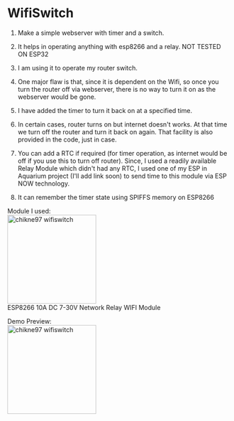# WifiSwitch
1. Make a simple webserver with timer and a switch. 
2. It helps in operating anything with esp8266 and a relay. NOT TESTED ON ESP32
3. I am using it to operate my router switch.
4. One major flaw is that, since it is dependent on the Wifi, so once you turn the router off via webserver, there is no way to turn it on as the webserver would be gone.
5. I have added the timer to turn it back on at a specified time.
6. In certain cases, router turns on but internet doesn't works. At that time we turn off the router and turn it back on again. That facility is also provided in the code, just in case.

7. You can add a RTC if required (for timer operation, as internet would be off if you use this to turn off router). Since, I used a readily available Relay Module which didn't had any RTC, I used one of my ESP in Aquarium project (I'll add link soon) to send time to this module via ESP NOW technology.
8. It can remember the timer state using SPIFFS memory on ESP8266

Module I used:<br>
<img src="https://robu.in/wp-content/uploads/2019/03/314748__00.jpg" alt="chikne97 wifiswitch" width="200" height="200"> <br/>
ESP8266 10A DC 7-30V Network Relay WIFI Module <br>

Demo Preview: <br>
<img src="https://github.com/chikne97/wifiSwitch/blob/main/demo1.png" alt="chikne97 wifiswitch" width="200" height="200"> <br/>
